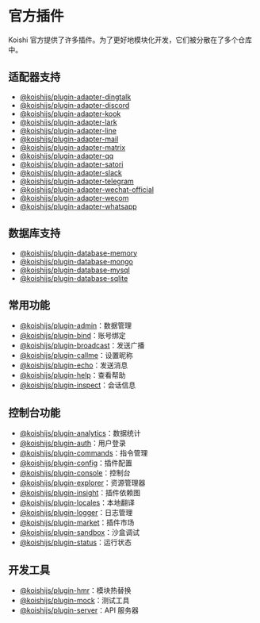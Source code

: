 # 官方插件

Koishi 官方提供了许多插件。为了更好地模块化开发，它们被分散在了多个仓库中。

## 适配器支持

- [@koishijs/plugin-adapter-dingtalk](./adapter/dingtalk.md)
- [@koishijs/plugin-adapter-discord](./adapter/discord.md)
- [@koishijs/plugin-adapter-kook](./adapter/kook.md)
- [@koishijs/plugin-adapter-lark](./adapter/lark.md)
- [@koishijs/plugin-adapter-line](./adapter/line.md)
- [@koishijs/plugin-adapter-mail](./adapter/mail.md)
- [@koishijs/plugin-adapter-matrix](./adapter/matrix.md)
- [@koishijs/plugin-adapter-qq](./adapter/qq.md)
- [@koishijs/plugin-adapter-satori](./adapter/satori.md)
- [@koishijs/plugin-adapter-slack](./adapter/slack.md)
- [@koishijs/plugin-adapter-telegram](./adapter/telegram.md)
- [@koishijs/plugin-adapter-wechat-official](./adapter/wechat-official.md)
- [@koishijs/plugin-adapter-wecom](./adapter/wecom.md)
- [@koishijs/plugin-adapter-whatsapp](./adapter/whatsapp.md)

## 数据库支持

- [@koishijs/plugin-database-memory](./database/memory.md)
- [@koishijs/plugin-database-mongo](./database/mongo.md)
- [@koishijs/plugin-database-mysql](./database/mysql.md)
- [@koishijs/plugin-database-sqlite](./database/sqlite.md)

## 常用功能

- [@koishijs/plugin-admin](./common/admin.md)：数据管理
- [@koishijs/plugin-bind](./common/bind.md)：账号绑定
- [@koishijs/plugin-broadcast](./common/broadcast.md)：发送广播
- [@koishijs/plugin-callme](./common/callme.md)：设置昵称
- [@koishijs/plugin-echo](./common/echo.md)：发送消息
- [@koishijs/plugin-help](./common/help.md)：查看帮助
- [@koishijs/plugin-inspect](./common/inspect.md)：会话信息

## 控制台功能

- [@koishijs/plugin-analytics](./console/analytics.md)：数据统计
- [@koishijs/plugin-auth](./console/auth.md)：用户登录
- [@koishijs/plugin-commands](./console/commands.md)：指令管理
- [@koishijs/plugin-config](./console/config.md)：插件配置
- [@koishijs/plugin-console](./console/index.md)：控制台
- [@koishijs/plugin-explorer](./console/explorer.md)：资源管理器
- [@koishijs/plugin-insight](./console/insight.md)：插件依赖图
- [@koishijs/plugin-locales](./console/locales.md)：本地翻译
- [@koishijs/plugin-logger](./console/logger.md)：日志管理
- [@koishijs/plugin-market](./console/market.md)：插件市场
- [@koishijs/plugin-sandbox](./console/sandbox.md)：沙盒调试
- [@koishijs/plugin-status](./console/status.md)：运行状态

## 开发工具

- [@koishijs/plugin-hmr](./develop/hmr.md)：模块热替换
- [@koishijs/plugin-mock](./develop/mock.md)：测试工具
- [@koishijs/plugin-server](./develop/server.md)：API 服务器
